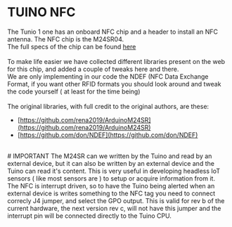 # TUINO NFC
The Tunio 1 one has an onboard NFC chip and a header to install an NFC antenna. The NFC chip is the M24SR04.<br/>
The full specs of the chip can be found [here](http://www.st.com/en/nfc/m24sr04-g.html)<br/>
<br/>
To make life easier we have collected different libraries present on the web for this chip, and added a couple of tweaks here and there.<br/>
We are only implementing in our code the NDEF (NFC Data Exchange Format, if you want other RFID formats you should look around and tweak the code yourself ( at least for the time being)<br/>
<br/> 
The original libraries, with full credit to the original authors, are these:
* [https://github.com/rena2019/ArduinoM24SR](https://github.com/rena2019/ArduinoM24SR)<br/>
* [https://github.com/don/NDEF](https://github.com/don/NDEF)<br/>
<br>
# IMPORTANT
The M24SR can we written by the Tuino and read by an external device, but it can also be written by an external device and the Tuino can read it's content. This is very useful in developing headless IoT sensors ( like most sensors are ) to setup or acquire information from it.<br/>
The NFC is interrupt driven, so to have the Tuino being alerted when an external device is writes something to the NFC tag you need to connect correcly J4 jumper, and select the GPO output. This is valid for rev b of the current hardware, the next version rev c, will not have this jumper and the interrupt pin will be connected directly to the Tuino CPU.<br/>
